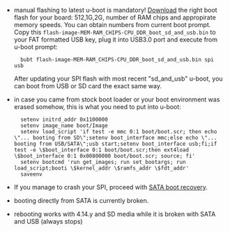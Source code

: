 - manual flashing to latest u-boot is mandatory! [Download](https://dl.armbian.com/espressobin/u-boot/) the right boot flash for your board: 512,1G,2G, number of RAM chips and appropirate memory speeds. You can obtain numbers from current boot prompt. Copy this `flash-image-MEM-RAM_CHIPS-CPU_DDR_boot_sd_and_usb.bin` to your FAT formatted USB key, plug it into USB3.0 port and execute from u-boot prompt: 

		bubt flash-image-MEM-RAM_CHIPS-CPU_DDR_boot_sd_and_usb.bin spi usb

	After updating your SPI flash with most recent "sd\_and\_usb" u-boot, you can boot from USB or SD card the exact same way.
	
- in case you came from stock boot loader or your boot environment was erased somehow, this is what you need to put into u-boot:

		setenv initrd_addr 0x1100000
		setenv image_name boot/Image
		setenv load_script 'if test -e mmc 0:1 boot/boot.scr; then echo \"... booting from SD\";setenv boot_interface mmc;else echo \"... booting from USB/SATA\";usb start;setenv boot_interface usb;fi;if test -e \$boot_interface 0:1 boot/boot.scr;then ext4load \$boot_interface 0:1 0x00800000 boot/boot.scr; source; fi'
		setenv bootcmd 'run get_images; run set_bootargs; run load_script;booti \$kernel_addr \$ramfs_addr \$fdt_addr'
		saveenv
- If you manage to crash your SPI, proceed with [SATA boot recovery](http://wiki.espressobin.net/tiki-index.php?page=Boot+ESPRESSObin+from+SATA+drive).
- booting directly from SATA is currently broken.
- rebooting works with 4.14.y and SD media while it is broken with SATA and USB (always stops)
